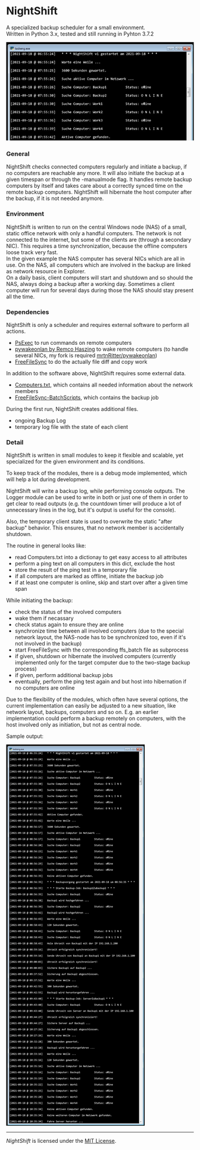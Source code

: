 # NightShift
A specialized backup scheduler for a small environment.  
Written in Python 3.x, tested and still running in Pyhton 3.7.2

<img src="https://github.com/mrtnRitter/NightShift/blob/main/Screens/SampleOutputShort.jpg">

### General
NightShift checks connected computers regularly and initiate a backup, if no computers are reachable any more. It will also initiate the backup at a given timespan or through the -manualmode flag.
It handles remote backup computers by itself and takes care about a correctly synced time on the remote backup computers. NightShift will hibernate the host computer after the backup, if it is not needed anymore. 

### Environment
NightShift is written to run on the central Windows node (NAS) of a small, static office network with only a handful computers. The network is not connected to the internet, but some of the clients are (through a secondary NIC). This requires a time synchronization, because the offline computers loose track very fast.  
In the given example the NAS computer has several NICs which are all in use. On the NAS, all computers which are involved in the backup are linked as network resource in Explorer.  
On a daily basis, client computers will start and shutdown and so should the NAS, always doing a backup after a working day. Sometimes a client computer will run for several days during those the NAS should stay present all the time.

### Dependencies
NightShift is only a scheduler and requires external software to perform all actions. 
- [PsExec](https://docs.microsoft.com/en-us/sysinternals/downloads/psexec) to run commands on remote computers
- [pywakeonlan by Remco Haszing](https://github.com/remcohaszing/pywakeonlan) to wake remote computers (to handle several NICs, my fork is required  [mrtnRitter/pywakeonlan](https://github.com/mrtnRitter/pywakeonlan))
- [FreeFileSync](https://freefilesync.org/) to do the actually file diff and copy work

In addition to the software above, NightShift requires some external data.
- [Computers.txt](/Computers.txt), which contains all needed information about the network members
- [FreeFileSync-BatchScripts](/BackupJobs), which contains the backup job

During the first run, NightShift creates additional files.
- ongoing Backup Log
- temporary log file with the state of each client

### Detail
NightShift is written in small modules to keep it flexible and scalable, yet specialized for the given environment and its conditions.

To keep track of the modules, there is a debug mode implemented, which will help a lot during development. 

NightShift will write a backup log, while performing console outputs. The Logger module can be used to write in both or just one of them in order to get clear to read outputs (e.g. the countdown timer will produce a lot of unnecessary lines in the log, but it's output is useful for the console). 

Also, the temporary client state is used to overwrite the static "after backup" behavior. This ensures, that no network member is accidentally shutdown. 

The routine in general looks like:
- read Computers.txt into a dictionay to get easy access to all attributes
- perform a ping text on all computers in this dict, exclude the host
- store the result of the ping test in a temporary file
- if all computers are marked as offline, initiate the backup job
- if at least one computer is online, skip and start over after a given time span

While initiating the backup:
- check the status of the involved computers
- wake them if necassary
- check status again to ensure they are online
- synchronize time between all involved computers (due to the special network layout, the NAS-node has to be synchronized too, even if it's not involved in the backup)
- start FreeFileSync with the corresponding ffs_batch file as subprocess
- if given, shutdown or hibernate the involved computers (currently implemented only for the target computer due to the two-stage backup process)
- if given, perform additional backup jobs
- eventually, perform the ping test again and but host into hibernation if no computers are online

Due to the flexibility of the modules, which often have several options, the current implementation can easily be adjusted to a new situation, like network layout, backups, computers and so on. E.g. an earlier implementation could perform a backup remotely on computers, with the host involved only as initiation, but not as central node. 

Sample output:

<img src="https://github.com/mrtnRitter/NightShift/blob/main/Screens/SampleOutput.jpg">

---
*NightShift* is licensed under the [MIT License](https://github.com/mrtnRitter/NightShift/blob/main/LICENSE).
